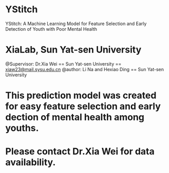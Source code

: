 # YStitch
YStitch: A Machine Learning Model for Feature Selection and Early Detection of Youth with Poor Mental Health
# XiaLab, Sun Yat-sen University
@Supervisor: Dr.Xia Wei == Sun Yat-sen University == xiaw23@mail.sysu.edu.cn
@author: Li Na and Hexiao Ding  ==  Sun Yat-sen University
# This prediction model was created for easy feature selection and early dection of mental health among youths.
# Please contact Dr.Xia Wei for data availability.
